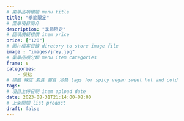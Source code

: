 ```yaml
---
# 菜單品項標題 menu title 
title: "季節限定"
# 菜單項目簡介 
description: "季節限定"
# 品項價錢標價 item price 
price: ["120"]
# 圖片檔案目錄 diretory to store image file
image : "images/jrey.jpg"
# 菜單品項分類 menu item categories 
frame: s 
categories: 
    - 餐點
# 標籤 辣度 素食 甜食 冷熱 tags for spicy vegan sweet hot and cold 
tags: 
# 項目上傳日期 item upload date 
date: 2023-08-31T21:14:00+08:00
# 上架開關 list product 
draft: false
---
```

